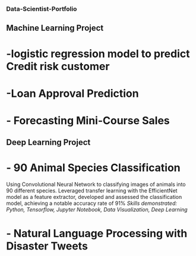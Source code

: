 ### Data-Scientist-Portfolio
## Machine Learning Project

# -logistic regression model to predict Credit risk customer

# -Loan Approval Prediction

# - Forecasting Mini-Course Sales

## Deep Learning Project

# - 90 Animal Species Classification 
Using Convolutional Neural Network to classifying images of animals into 90 different species. Leveraged transfer learning with the EfficientNet model as a feature extractor,
developed and assessed the classification model, achieving a notable accuracy rate of 91%
*Skills demonstrated: Python, Tensorflow, Jupyter Notebook, Data Visualization, Deep Learning*


# - Natural Language Processing with Disaster Tweets 
